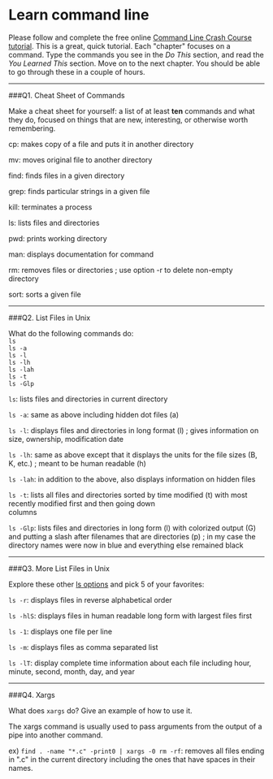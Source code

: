 # Learn command line

Please follow and complete the free online [Command Line Crash Course
tutorial](http://cli.learncodethehardway.org/book/). This is a great,
quick tutorial. Each "chapter" focuses on a command. Type the commands
you see in the _Do This_ section, and read the _You Learned This_
section. Move on to the next chapter. You should be able to go through
these in a couple of hours.

---

###Q1.  Cheat Sheet of Commands  

Make a cheat sheet for yourself: a list of at least **ten** commands and what they do, focused on things that are new, interesting, or otherwise worth remembering.

cp: makes copy of a file and puts it in another directory

mv: moves original file to another directory

find: finds files in a given directory

grep: finds particular strings in a given file

kill: terminates a process

ls: lists files and directories

pwd: prints working directory

man: displays documentation for command

rm: removes files or directories ; use option -r to delete non-empty directory

sort: sorts a given file

---

###Q2.  List Files in Unix   

What do the following commands do:  
`ls`  
`ls -a`  
`ls -l`  
`ls -lh`  
`ls -lah`  
`ls -t`  
`ls -Glp`  

`ls`: lists files and directories in current directory

`ls -a`: same as above including hidden dot files (a)

`ls -l`: displays files and directories in long format (l) ; gives information on size, ownership, modification date

`ls -lh`: same as above except that it displays the units for the file sizes (B, K, etc.) ; meant to be human readable (h)

`ls -lah`: in addition to the above, also displays information on hidden files

`ls -t`: lists all files and directories sorted by time modified (t) with most recently modified first and then going down  
columns

`ls -Glp`: lists files and directories in long form (l) with colorized output (G) and putting a slash after filenames that are directories (p) ; in my case the directory names were now in blue and everything else remained black

---

###Q3.  More List Files in Unix  

Explore these other [ls options](http://www.techonthenet.com/unix/basic/ls.php) and pick 5 of your favorites:

`ls -r`: displays files in reverse alphabetical order

`ls -hlS`: displays files in human readable long form with largest files first

`ls -1`: displays one file per line

`ls -m`: displays files as comma separated list

`ls -lT`: display complete time information about each file including hour, minute, second, month, day, and year

---

###Q4.  Xargs   

What does `xargs` do? Give an example of how to use it.

The xargs command is usually used to pass arguments from the output of a pipe into another command.

ex) `find . -name "*.c" -print0 | xargs -0 rm -rf`: removes all files ending in ".c" in the current directory including the ones that have spaces in their names.

 

